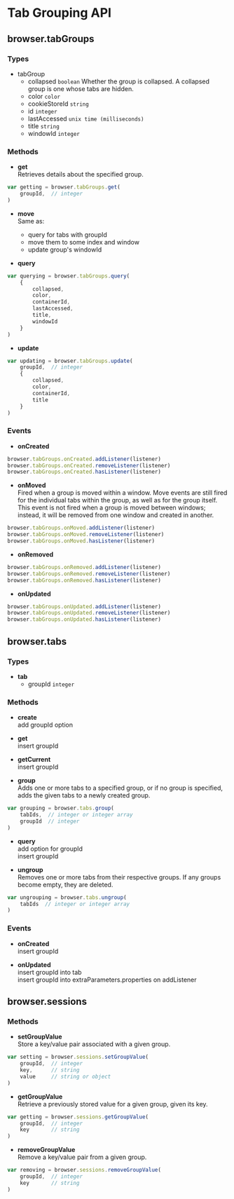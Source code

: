# Tab Grouping API

## browser.tabGroups

### Types
+ tabGroup
  - collapsed `boolean` Whether the group is collapsed. A collapsed group is one whose tabs are hidden.
  - color `color`
  - cookieStoreId `string` 
  - id `integer`
  - lastAccessed `unix time (milliseconds)`
  - title `string`
  - windowId `integer`


### Methods
+ **get**  
  Retrieves details about the specified group.
```javascript
var getting = browser.tabGroups.get(
	groupId,  // integer
)
```
+ **move**  
  Same as:
  - query for tabs with groupId
  - move them to some index and window
  - update group's windowId

+ **query**
```javascript
var querying = browser.tabGroups.query(
	{
		collapsed,
		color,
		containerId,
		lastAccessed,
		title,
		windowId
	}
)
```
+ **update**
```javascript
var updating = browser.tabGroups.update(
	groupId,  // integer
	{
		collapsed,
		color,
		containerId,
		title
	}
)
```

### Events
+ **onCreated**
```javascript
browser.tabGroups.onCreated.addListener(listener)
browser.tabGroups.onCreated.removeListener(listener)
browser.tabGroups.onCreated.hasListener(listener)
```

+ **onMoved**  
  Fired when a group is moved within a window. Move events are still fired for the individual tabs within the group, as well as for the group itself. This event is not fired when a group is moved between windows; instead, it will be removed from one window and created in another.
```javascript
browser.tabGroups.onMoved.addListener(listener)
browser.tabGroups.onMoved.removeListener(listener)
browser.tabGroups.onMoved.hasListener(listener)
```
+ **onRemoved**
```javascript
browser.tabGroups.onRemoved.addListener(listener)
browser.tabGroups.onRemoved.removeListener(listener)
browser.tabGroups.onRemoved.hasListener(listener)
```
+ **onUpdated**
```javascript
browser.tabGroups.onUpdated.addListener(listener)
browser.tabGroups.onUpdated.removeListener(listener)
browser.tabGroups.onUpdated.hasListener(listener)
```


## browser.tabs

### Types
- **tab**
  - groupId `integer`

### Methods
- **create**  
  add groupId option

- **get**  
  insert groupId

- **getCurrent**  
  insert groupId

+ **group**  
  Adds one or more tabs to a specified group, or if no group is specified, adds the given tabs to a newly created group.
```javascript
var grouping = browser.tabs.group(
	tabIds,  // integer or integer array
	groupId  // integer
)
```
- **query**  
  add option for groupId  
  insert groupId

+ **ungroup**  
  Removes one or more tabs from their respective groups. If any groups become empty, they are deleted.
```javascript
var ungrouping = browser.tabs.ungroup(
	tabIds  // integer or integer array
)
```

### Events
- **onCreated**  
  insert groupId

- **onUpdated**  
  insert groupId into tab  
  insert groupId into extraParameters.properties on addListener


## browser.sessions

### Methods
+ **setGroupValue**  
  Store a key/value pair associated with a given group.
```javascript
var setting = browser.sessions.setGroupValue(
	groupId,  // integer
	key,      // string
	value     // string or object
)
```
+ **getGroupValue**  
  Retrieve a previously stored value for a given group, given its key.
```javascript
var getting = browser.sessions.getGroupValue(
	groupId,  // integer
	key       // string
)
```
+ **removeGroupValue**  
Remove a key/value pair from a given group.
```javascript
var removing = browser.sessions.removeGroupValue(
	groupId,  // integer
	key       // string
)
```
